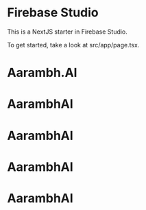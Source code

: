 # Firebase Studio

This is a NextJS starter in Firebase Studio.

To get started, take a look at src/app/page.tsx.
# Aarambh.AI
# AarambhAI
# AarambhAI
# AarambhAI
# AarambhAI
